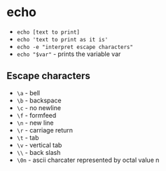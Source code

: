 # echo

- `echo [text to print]`
- `echo 'text to print as it is'`
- `echo -e "interpret escape characters"`
- `echo "$var"` - prints the variable var

## Escape characters

- `\a` - bell
- `\b` - backspace
- `\c` - no newline
- `\f` - formfeed
- `\n` - new line
- `\r` - carriage return
- `\t` - tab
- `\v` - vertical tab
- `\\` - back slash
- `\0n` - ascii charcater represented by octal value n
